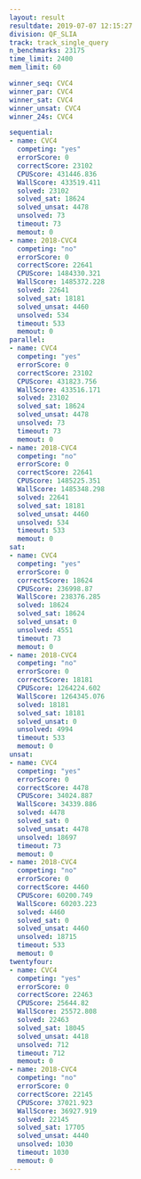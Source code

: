 ```yaml
---
layout: result
resultdate: 2019-07-07 12:15:27
division: QF_SLIA
track: track_single_query
n_benchmarks: 23175
time_limit: 2400
mem_limit: 60

winner_seq: CVC4
winner_par: CVC4
winner_sat: CVC4
winner_unsat: CVC4
winner_24s: CVC4

sequential:
- name: CVC4
  competing: "yes"
  errorScore: 0
  correctScore: 23102
  CPUScore: 431446.836
  WallScore: 433519.411
  solved: 23102
  solved_sat: 18624
  solved_unsat: 4478
  unsolved: 73
  timeout: 73
  memout: 0
- name: 2018-CVC4
  competing: "no"
  errorScore: 0
  correctScore: 22641
  CPUScore: 1484330.321
  WallScore: 1485372.228
  solved: 22641
  solved_sat: 18181
  solved_unsat: 4460
  unsolved: 534
  timeout: 533
  memout: 0
parallel:
- name: CVC4
  competing: "yes"
  errorScore: 0
  correctScore: 23102
  CPUScore: 431823.756
  WallScore: 433516.171
  solved: 23102
  solved_sat: 18624
  solved_unsat: 4478
  unsolved: 73
  timeout: 73
  memout: 0
- name: 2018-CVC4
  competing: "no"
  errorScore: 0
  correctScore: 22641
  CPUScore: 1485225.351
  WallScore: 1485348.298
  solved: 22641
  solved_sat: 18181
  solved_unsat: 4460
  unsolved: 534
  timeout: 533
  memout: 0
sat:
- name: CVC4
  competing: "yes"
  errorScore: 0
  correctScore: 18624
  CPUScore: 236998.87
  WallScore: 238376.285
  solved: 18624
  solved_sat: 18624
  solved_unsat: 0
  unsolved: 4551
  timeout: 73
  memout: 0
- name: 2018-CVC4
  competing: "no"
  errorScore: 0
  correctScore: 18181
  CPUScore: 1264224.602
  WallScore: 1264345.076
  solved: 18181
  solved_sat: 18181
  solved_unsat: 0
  unsolved: 4994
  timeout: 533
  memout: 0
unsat:
- name: CVC4
  competing: "yes"
  errorScore: 0
  correctScore: 4478
  CPUScore: 34024.887
  WallScore: 34339.886
  solved: 4478
  solved_sat: 0
  solved_unsat: 4478
  unsolved: 18697
  timeout: 73
  memout: 0
- name: 2018-CVC4
  competing: "no"
  errorScore: 0
  correctScore: 4460
  CPUScore: 60200.749
  WallScore: 60203.223
  solved: 4460
  solved_sat: 0
  solved_unsat: 4460
  unsolved: 18715
  timeout: 533
  memout: 0
twentyfour:
- name: CVC4
  competing: "yes"
  errorScore: 0
  correctScore: 22463
  CPUScore: 25644.82
  WallScore: 25572.808
  solved: 22463
  solved_sat: 18045
  solved_unsat: 4418
  unsolved: 712
  timeout: 712
  memout: 0
- name: 2018-CVC4
  competing: "no"
  errorScore: 0
  correctScore: 22145
  CPUScore: 37021.923
  WallScore: 36927.919
  solved: 22145
  solved_sat: 17705
  solved_unsat: 4440
  unsolved: 1030
  timeout: 1030
  memout: 0
---
```

